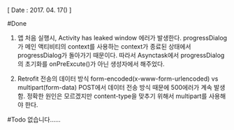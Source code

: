 [ Date : 2017. 04. 17() ]

#Done

1. 앱 처음 실행시, Activity has leaked window 에러가 발생한다. progressDialog가 메인 액티비티의 context를 사용하는 context가 종료된 상태에서 progressDialog가 돌아가기 때문이다. 따라서 Asynctask에서 progressDialog의 초기화를 onPreExcute()가 아닌 생성자에서 해주었다.

2. Retrofit 전송의 데이터 방식 form-encoded(x-www-form-urlencoded) vs multipart(form-data) POST에서 데이터 전송 방식 때문에 500에러가 계속 발생함. 정확한 원인은 모르겠지만 content-type을 맞추기 위해서 multipart를 사용해야 한다.
 

#Todo
없습니다......